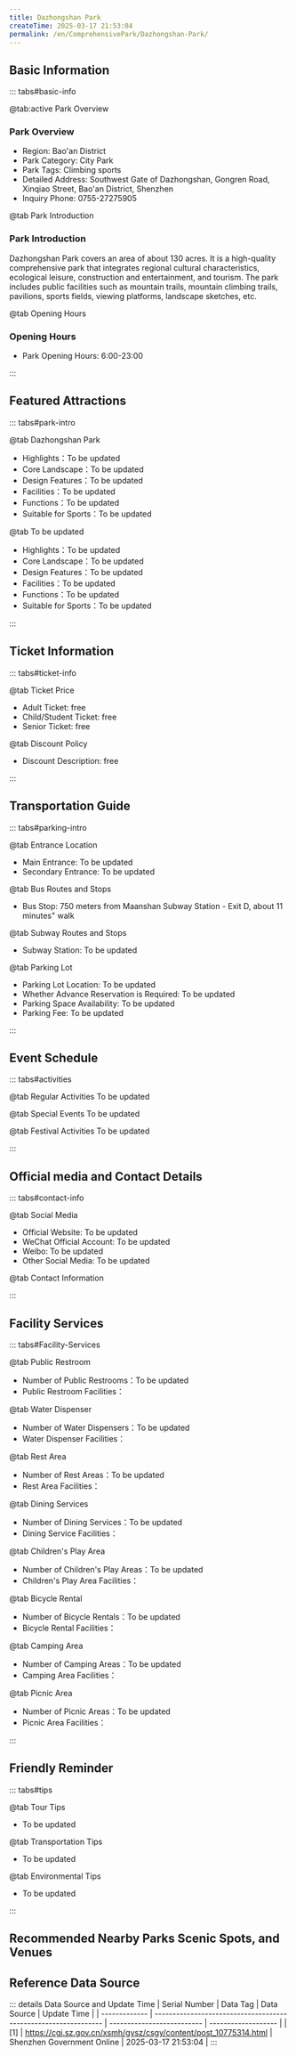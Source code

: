 ```yaml
---
title: Dazhongshan Park
createTime: 2025-03-17 21:53:04
permalink: /en/ComprehensivePark/Dazhongshan-Park/
---
```



<script setup>
import ImageSwiper from '/.vuepress/theme/components/ImageSwiper.vue'
// 轮播图数据
const swiperItems = [
    {
                link: 'https://cgj.sz.gov.cn/img/4/4005/4005977/10775314.jpg',
                title: 'Dazhongshan Park',
                description: '',
                author: 'Shenzhen Government Online',
                date: '2025/03/17'
                },
  {
                link: 'https://cgj.sz.gov.cn/img/4/4005/4005977/10775314.jpg',
                title: 'Dazhongshan Park',
                description: '',
                author: 'Shenzhen Government Online',
                date: '2025/03/17'
                }
]
// 配置项
const swiperConfig = {
  height: 500,
  showInfo: true
}
</script>
<!-- 轮播图组件 -->
<ImageSwiper :items="swiperItems" :config="swiperConfig" />



## Basic Information

::: tabs#basic-info

@tab:active Park Overview
### Park Overview
- Region: Bao'an District
- Park Category: City Park
- Park Tags: Climbing sports
- Detailed Address: Southwest Gate of Dazhongshan, Gongren Road, Xinqiao Street, Bao'an District, Shenzhen
- Inquiry Phone: 0755-27275905

@tab Park Introduction
### Park Introduction
 Dazhongshan Park covers an area of about 130 acres. It is a high-quality comprehensive park that integrates regional cultural characteristics, ecological leisure, construction and entertainment, and tourism. The park includes public facilities such as mountain trails, mountain climbing trails, pavilions, sports fields, viewing platforms, landscape sketches, etc.

@tab Opening Hours
### Opening Hours
- Park Opening Hours: 6:00-23:00

:::

## Featured Attractions

::: tabs#park-intro

@tab Dazhongshan Park
<ImageCard
image="https://cgj.sz.gov.cn/images/index20230710_1.png"
    title="Dazhongshan Park"
    description="The park archway, the Dazhongshan statue, the pavilions, the pagoda, the observation deck, and the Wanjing Leju map."
    date=""
    author="Shenzhen Government Online"
/>


- Highlights：To be updated
- Core Landscape：To be updated
- Design Features：To be updated
- Facilities：To be updated
- Functions：To be updated
- Suitable for Sports：To be updated

@tab To be updated
<ImageCard
image="https://cgj.sz.gov.cn/images/index20230710_1.png"
    title="Dazhongshan Park"
    description="The park archway, the Dazhongshan statue, the pavilions, the pagoda, the observation deck, and the Wanjing Leju map."
    date=""
    author="Shenzhen Government Online"
/>


- Highlights：To be updated
- Core Landscape：To be updated
- Design Features：To be updated
- Facilities：To be updated
- Functions：To be updated
- Suitable for Sports：To be updated

:::

## Ticket Information

::: tabs#ticket-info

@tab Ticket Price
- Adult Ticket: free
- Child/Student Ticket: free
- Senior Ticket: free

@tab Discount Policy
- Discount Description: free

:::

## Transportation Guide

::: tabs#parking-intro

@tab Entrance Location
- Main Entrance: To be updated
- Secondary Entrance: To be updated

@tab Bus Routes and Stops
- Bus Stop: 750 meters from Maanshan Subway Station - Exit D, about 11 minutes" walk

@tab Subway Routes and Stops
- Subway Station: To be updated

@tab Parking Lot
- Parking Lot Location: To be updated
- Whether Advance Reservation is Required: To be updated
- Parking Space Availability: To be updated
- Parking Fee: To be updated

:::

## Event Schedule

::: tabs#activities

@tab Regular Activities
To be updated

@tab Special Events
To be updated

@tab Festival Activities
To be updated

:::

## Official media and Contact Details

::: tabs#contact-info

@tab Social Media
- Official Website: To be updated
- WeChat Official Account: To be updated
- Weibo: To be updated
- Other Social Media: To be updated

@tab Contact Information

:::

## Facility Services

::: tabs#Facility-Services

@tab Public Restroom
- Number of Public Restrooms：To be updated
- Public Restroom Facilities：

@tab Water Dispenser
- Number of Water Dispensers：To be updated
- Water Dispenser Facilities：

@tab Rest Area
- Number of Rest Areas：To be updated
- Rest Area Facilities：

@tab Dining Services
- Number of Dining Services：To be updated
- Dining Service Facilities：

@tab Children's Play Area
- Number of Children's Play Areas：To be updated
- Children's Play Area Facilities：

@tab Bicycle Rental
- Number of Bicycle Rentals：To be updated
- Bicycle Rental Facilities：

@tab Camping Area
- Number of Camping Areas：To be updated
- Camping Area Facilities：

@tab Picnic Area
- Number of Picnic Areas：To be updated
- Picnic Area Facilities：

:::

## Friendly Reminder

::: tabs#tips

@tab Tour Tips
- To be updated

@tab Transportation Tips
- To be updated

@tab Environmental Tips
- To be updated

:::

## Recommended Nearby Parks Scenic Spots, and Venues

<CardGrid>
  <ImageCard
        image="https://cgj.sz.gov.cn/img/4/4005/4005978/10775317.jpg"
        title="Pingdi Park"
        description="Pingdi Park is located on Zhenxing Road, Pingdi Street, Longgang District, Shenzhen, with a total project area of 7.5 hectares. The project started on October 1"
        href="/en/ComprehensivePark/Pingdi-Park/"
        author="Shenzhen Government Online"
        date="2025/01/02"
      />
      <ImageCard
        image="https://cgj.sz.gov.cn/img/4/4005/4005978/10775317.jpg"
        title="Pingdi Park"
        description="Pingdi Park is located on Zhenxing Road, Pingdi Street, Longgang District, Shenzhen, with a total project area of 7.5 hectares. The project started on October 1"
        href="/en/ComprehensivePark/Pingdi-Park/"
        author="Shenzhen Government Online"
        date="2025/01/02"
      />
    </CardGrid>


## Reference Data Source

::: details Data Source and Update Time
| Serial Number | Data Tag                                                        | Data Source                | Update Time         |
| ------------- | --------------------------------------------------------------- | -------------------------- | ------------------- |
| [1]           | https://cgj.sz.gov.cn/xsmh/gysz/csgy/content/post_10775314.html | Shenzhen Government Online | 2025-03-17 21:53:04 |
:::

